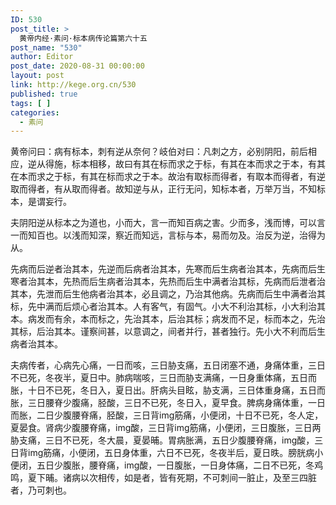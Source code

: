 ```yaml
---
ID: 530
post_title: >
  黄帝内经·素问·标本病传论篇第六十五
post_name: "530"
author: Editor
post_date: 2020-08-31 00:00:00
layout: post
link: http://kege.org.cn/530
published: true
tags: [ ]
categories:
  - 素问
---
```

&#x9EC4;&#x5E1D;&#x95EE;&#x66F0;&#xFF1A;&#x75C5;&#x6709;&#x6807;&#x672C;&#xFF0C;&#x523A;&#x6709;&#x9006;&#x4ECE;&#x5948;&#x4F55;&#xFF1F;&#x5C90;&#x4F2F;&#x5BF9;&#x66F0;&#xFF1A;&#x51E1;&#x523A;&#x4E4B;&#x65B9;&#xFF0C;&#x5FC5;&#x522B;&#x9634;&#x9633;&#xFF0C;&#x524D;&#x540E;&#x76F8;&#x5E94;&#xFF0C;&#x9006;&#x4ECE;&#x5F97;&#x65BD;&#xFF0C;&#x6807;&#x672C;&#x76F8;&#x79FB;&#xFF0C;&#x6545;&#x66F0;&#x6709;&#x5176;&#x5728;&#x6807;&#x800C;&#x6C42;&#x4E4B;&#x4E8E;&#x6807;&#xFF0C;&#x6709;&#x5176;&#x5728;&#x672C;&#x800C;&#x6C42;&#x4E4B;&#x4E8E;&#x672C;&#xFF0C;&#x6709;&#x5176;&#x5728;&#x672C;&#x800C;&#x6C42;&#x4E4B;&#x4E8E;&#x6807;&#xFF0C;&#x6709;&#x5176;&#x5728;&#x6807;&#x800C;&#x6C42;&#x4E4B;&#x4E8E;&#x672C;&#x3002;&#x6545;&#x6CBB;&#x6709;&#x53D6;&#x6807;&#x800C;&#x5F97;&#x8005;&#xFF0C;&#x6709;&#x53D6;&#x672C;&#x800C;&#x5F97;&#x8005;&#xFF0C;&#x6709;&#x9006;&#x53D6;&#x800C;&#x5F97;&#x8005;&#xFF0C;&#x6709;&#x4ECE;&#x53D6;&#x800C;&#x5F97;&#x8005;&#x3002;&#x6545;&#x77E5;&#x9006;&#x4E0E;&#x4ECE;&#xFF0C;&#x6B63;&#x884C;&#x65E0;&#x95EE;&#xFF0C;&#x77E5;&#x6807;&#x672C;&#x8005;&#xFF0C;&#x4E07;&#x4E3E;&#x4E07;&#x5F53;&#xFF0C;&#x4E0D;&#x77E5;&#x6807;&#x672C;&#xFF0C;&#x662F;&#x8C13;&#x5984;&#x884C;&#x3002;

&#x592B;&#x9634;&#x9633;&#x9006;&#x4ECE;&#x6807;&#x672C;&#x4E4B;&#x4E3A;&#x9053;&#x4E5F;&#xFF0C;&#x5C0F;&#x800C;&#x5927;&#xFF0C;&#x8A00;&#x4E00;&#x800C;&#x77E5;&#x767E;&#x75C5;&#x4E4B;&#x5BB3;&#x3002;&#x5C11;&#x800C;&#x591A;&#xFF0C;&#x6D45;&#x800C;&#x535A;&#xFF0C;&#x53EF;&#x4EE5;&#x8A00;&#x4E00;&#x800C;&#x77E5;&#x767E;&#x4E5F;&#x3002;&#x4EE5;&#x6D45;&#x800C;&#x77E5;&#x6DF1;&#xFF0C;&#x5BDF;&#x8FD1;&#x800C;&#x77E5;&#x8FDC;&#xFF0C;&#x8A00;&#x6807;&#x4E0E;&#x672C;&#xFF0C;&#x6613;&#x800C;&#x52FF;&#x53CA;&#x3002;&#x6CBB;&#x53CD;&#x4E3A;&#x9006;&#xFF0C;&#x6CBB;&#x5F97;&#x4E3A;&#x4ECE;&#x3002;

&#x5148;&#x75C5;&#x800C;&#x540E;&#x9006;&#x8005;&#x6CBB;&#x5176;&#x672C;&#xFF0C;&#x5148;&#x9006;&#x800C;&#x540E;&#x75C5;&#x8005;&#x6CBB;&#x5176;&#x672C;&#xFF0C;&#x5148;&#x5BD2;&#x800C;&#x540E;&#x751F;&#x75C5;&#x8005;&#x6CBB;&#x5176;&#x672C;&#xFF0C;&#x5148;&#x75C5;&#x800C;&#x540E;&#x751F;&#x5BD2;&#x8005;&#x6CBB;&#x5176;&#x672C;&#xFF0C;&#x5148;&#x70ED;&#x800C;&#x540E;&#x751F;&#x75C5;&#x8005;&#x6CBB;&#x5176;&#x672C;&#xFF0C;&#x5148;&#x70ED;&#x800C;&#x540E;&#x751F;&#x4E2D;&#x6EE1;&#x8005;&#x6CBB;&#x5176;&#x6807;&#xFF0C;&#x5148;&#x75C5;&#x800C;&#x540E;&#x6CC4;&#x8005;&#x6CBB;&#x5176;&#x672C;&#xFF0C;&#x5148;&#x6CC4;&#x800C;&#x540E;&#x751F;&#x4ED6;&#x75C5;&#x8005;&#x6CBB;&#x5176;&#x672C;&#xFF0C;&#x5FC5;&#x4E14;&#x8C03;&#x4E4B;&#xFF0C;&#x4E43;&#x6CBB;&#x5176;&#x4ED6;&#x75C5;&#x3002;&#x5148;&#x75C5;&#x800C;&#x540E;&#x751F;&#x4E2D;&#x6EE1;&#x8005;&#x6CBB;&#x5176;&#x6807;&#xFF0C;&#x5148;&#x4E2D;&#x6EE1;&#x800C;&#x540E;&#x70E6;&#x5FC3;&#x8005;&#x6CBB;&#x5176;&#x672C;&#x3002;&#x4EBA;&#x6709;&#x5BA2;&#x6C14;&#xFF0C;&#x6709;&#x56FA;&#x6C14;&#x3002;&#x5C0F;&#x5927;&#x4E0D;&#x5229;&#x6CBB;&#x5176;&#x6807;&#xFF0C;&#x5C0F;&#x5927;&#x5229;&#x6CBB;&#x5176;&#x672C;&#x3002;&#x75C5;&#x53D1;&#x800C;&#x6709;&#x4F59;&#xFF0C;&#x672C;&#x800C;&#x6807;&#x4E4B;&#xFF0C;&#x5148;&#x6CBB;&#x5176;&#x672C;&#xFF0C;&#x540E;&#x6CBB;&#x5176;&#x6807;&#xFF1B;&#x75C5;&#x53D1;&#x800C;&#x4E0D;&#x8DB3;&#xFF0C;&#x6807;&#x800C;&#x672C;&#x4E4B;&#xFF0C;&#x5148;&#x6CBB;&#x5176;&#x6807;&#xFF0C;&#x540E;&#x6CBB;&#x5176;&#x672C;&#x3002;&#x8C28;&#x5BDF;&#x95F4;&#x751A;&#xFF0C;&#x4EE5;&#x610F;&#x8C03;&#x4E4B;&#xFF0C;&#x95F4;&#x8005;&#x5E76;&#x884C;&#xFF0C;&#x751A;&#x8005;&#x72EC;&#x884C;&#x3002;&#x5148;&#x5C0F;&#x5927;&#x4E0D;&#x5229;&#x800C;&#x540E;&#x751F;&#x75C5;&#x8005;&#x6CBB;&#x5176;&#x672C;&#x3002;

&#x592B;&#x75C5;&#x4F20;&#x8005;&#xFF0C;&#x5FC3;&#x75C5;&#x5148;&#x5FC3;&#x75DB;&#xFF0C;&#x4E00;&#x65E5;&#x800C;&#x54B3;&#xFF0C;&#x4E09;&#x65E5;&#x80C1;&#x652F;&#x75DB;&#xFF0C;&#x4E94;&#x65E5;&#x95ED;&#x585E;&#x4E0D;&#x901A;&#xFF0C;&#x8EAB;&#x75DB;&#x4F53;&#x91CD;&#xFF0C;&#x4E09;&#x65E5;&#x4E0D;&#x5DF2;&#x6B7B;&#xFF0C;&#x51AC;&#x591C;&#x534A;&#xFF0C;&#x590F;&#x65E5;&#x4E2D;&#x3002;&#x80BA;&#x75C5;&#x5598;&#x54B3;&#xFF0C;&#x4E09;&#x65E5;&#x800C;&#x80C1;&#x652F;&#x6EE1;&#x75DB;&#xFF0C;&#x4E00;&#x65E5;&#x8EAB;&#x91CD;&#x4F53;&#x75DB;&#xFF0C;&#x4E94;&#x65E5;&#x800C;&#x80C0;&#xFF0C;&#x5341;&#x65E5;&#x4E0D;&#x5DF2;&#x6B7B;&#xFF0C;&#x51AC;&#x65E5;&#x5165;&#xFF0C;&#x590F;&#x65E5;&#x51FA;&#x3002;&#x809D;&#x75C5;&#x5934;&#x76EE;&#x7729;&#xFF0C;&#x80C1;&#x652F;&#x6EE1;&#xFF0C;&#x4E09;&#x65E5;&#x4F53;&#x91CD;&#x8EAB;&#x75DB;&#xFF0C;&#x4E94;&#x65E5;&#x800C;&#x80C0;&#xFF0C;&#x4E09;&#x65E5;&#x8170;&#x810A;&#x5C11;&#x8179;&#x75DB;&#xFF0C;&#x80EB;&#x9178;&#xFF0C;&#x4E09;&#x65E5;&#x4E0D;&#x5DF2;&#x6B7B;&#xFF0C;&#x51AC;&#x65E5;&#x5165;&#xFF0C;&#x590F;&#x65E9;&#x98DF;&#x3002;&#x813E;&#x75C5;&#x8EAB;&#x75DB;&#x4F53;&#x91CD;&#xFF0C;&#x4E00;&#x65E5;&#x800C;&#x80C0;&#xFF0C;&#x4E8C;&#x65E5;&#x5C11;&#x8179;&#x8170;&#x810A;&#x75DB;&#xFF0C;&#x80EB;&#x9178;&#xFF0C;&#x4E09;&#x65E5;&#x80CC;img&#x7B4B;&#x75DB;&#xFF0C;&#x5C0F;&#x4FBF;&#x95ED;&#xFF0C;&#x5341;&#x65E5;&#x4E0D;&#x5DF2;&#x6B7B;&#xFF0C;&#x51AC;&#x4EBA;&#x5B9A;&#xFF0C;&#x590F;&#x664F;&#x98DF;&#x3002;&#x80BE;&#x75C5;&#x5C11;&#x8179;&#x8170;&#x810A;&#x75DB;&#xFF0C;img&#x9178;&#xFF0C;&#x4E09;&#x65E5;&#x80CC;img&#x7B4B;&#x75DB;&#xFF0C;&#x5C0F;&#x4FBF;&#x95ED;&#xFF0C;&#x4E09;&#x65E5;&#x8179;&#x80C0;&#xFF0C;&#x4E09;&#x65E5;&#x4E24;&#x80C1;&#x652F;&#x75DB;&#xFF0C;&#x4E09;&#x65E5;&#x4E0D;&#x5DF2;&#x6B7B;&#xFF0C;&#x51AC;&#x5927;&#x6668;&#xFF0C;&#x590F;&#x664F;&#x6661;&#x3002;&#x80C3;&#x75C5;&#x80C0;&#x6EE1;&#xFF0C;&#x4E94;&#x65E5;&#x5C11;&#x8179;&#x8170;&#x810A;&#x75DB;&#xFF0C;img&#x9178;&#xFF0C;&#x4E09;&#x65E5;&#x80CC;img&#x7B4B;&#x75DB;&#xFF0C;&#x5C0F;&#x4FBF;&#x95ED;&#xFF0C;&#x4E94;&#x65E5;&#x8EAB;&#x4F53;&#x91CD;&#xFF0C;&#x516D;&#x65E5;&#x4E0D;&#x5DF2;&#x6B7B;&#xFF0C;&#x51AC;&#x591C;&#x534A;&#x540E;&#xFF0C;&#x590F;&#x65E5;&#x6633;&#x3002;&#x8180;&#x80F1;&#x75C5;&#x5C0F;&#x4FBF;&#x95ED;&#xFF0C;&#x4E94;&#x65E5;&#x5C11;&#x8179;&#x80C0;&#xFF0C;&#x8170;&#x810A;&#x75DB;&#xFF0C;img&#x9178;&#xFF0C;&#x4E00;&#x65E5;&#x8179;&#x80C0;&#xFF0C;&#x4E00;&#x65E5;&#x8EAB;&#x4F53;&#x75DB;&#xFF0C;&#x4E8C;&#x65E5;&#x4E0D;&#x5DF2;&#x6B7B;&#xFF0C;&#x51AC;&#x9E21;&#x9E23;&#xFF0C;&#x590F;&#x4E0B;&#x6661;&#x3002;&#x8BF8;&#x75C5;&#x4EE5;&#x6B21;&#x76F8;&#x4F20;&#xFF0C;&#x5982;&#x662F;&#x8005;&#xFF0C;&#x7686;&#x6709;&#x6B7B;&#x671F;&#xFF0C;&#x4E0D;&#x53EF;&#x523A;&#x95F4;&#x4E00;&#x810F;&#x6B62;&#xFF0C;&#x53CA;&#x81F3;&#x4E09;&#x56DB;&#x810F;&#x8005;&#xFF0C;&#x4E43;&#x53EF;&#x523A;&#x4E5F;&#x3002;